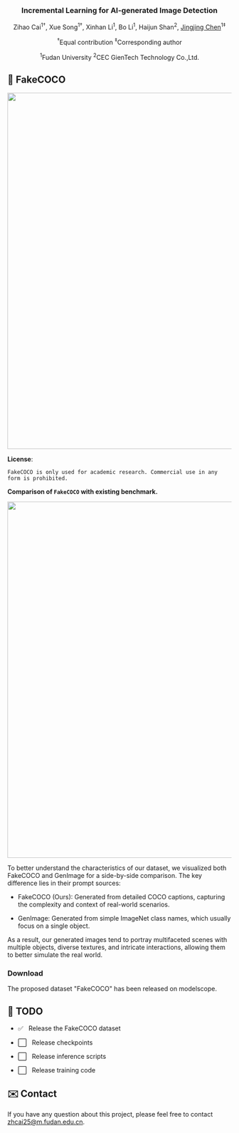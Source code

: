 <div align="center">
<br>
<h3>Incremental Learning for AI-generated Image Detection</h3>

Zihao Cai<sup>1†</sup>, Xue Song<sup>1†</sup>, Xinhan Li<sup>1</sup>, Bo Li<sup>1</sup>, Haijun Shan<sup>2</sup>, [Jingjing Chen](https://scholar.google.com/citations?hl=zh-CN&user=DfWdqzQAAAAJ)<sup>1‡</sup>

<div class="is-size-6 publication-authors">
  <p class="footnote">
    <span class="footnote-symbol"><sup>†</sup></span>Equal contribution
    <span class="footnote-symbol"><sup>‡</sup></span>Corresponding author
  </p>
</div>

<sup>1</sup>Fudan University <sup>2</sup>CEC GienTech Technology Co.,Ltd.

</div>

## 🎨 FakeCOCO 
<p align="center"><img src="docs/Visualization of dataset.jpg" width="800"/></p>

**License**:
```
FakeCOCO is only used for academic research. Commercial use in any form is prohibited.
```

**Comparison of `FakeCOCO` with existing benchmark.**

<p align="center"><img src="docs/Comparison with existing benchmark.jpg" width="800"/></p>
To better understand the characteristics of our dataset, we visualized both FakeCOCO and GenImage for a side-by-side comparison. The key difference lies in their prompt sources:


- FakeCOCO (Ours): Generated from detailed COCO captions, capturing the complexity and context of real-world scenarios.

- GenImage: Generated from simple ImageNet class names, which usually focus on a single object.

As a result, our generated images tend to portray multifaceted scenes with multiple objects, diverse textures, and intricate interactions, allowing them to better simulate the real world.

### Download
The proposed dataset "FakeCOCO" has been released on modelscope.


## 🚀 TODO

- ✅ &nbsp; Release the FakeCOCO dataset

- ⬜️ &nbsp; Release checkpoints

- ⬜️ &nbsp; Release inference scripts

- ⬜️ &nbsp; Release training code

## ✉️ Contact
If you have any question about this project, please feel free to contact zhcai25@m.fudan.edu.cn.
